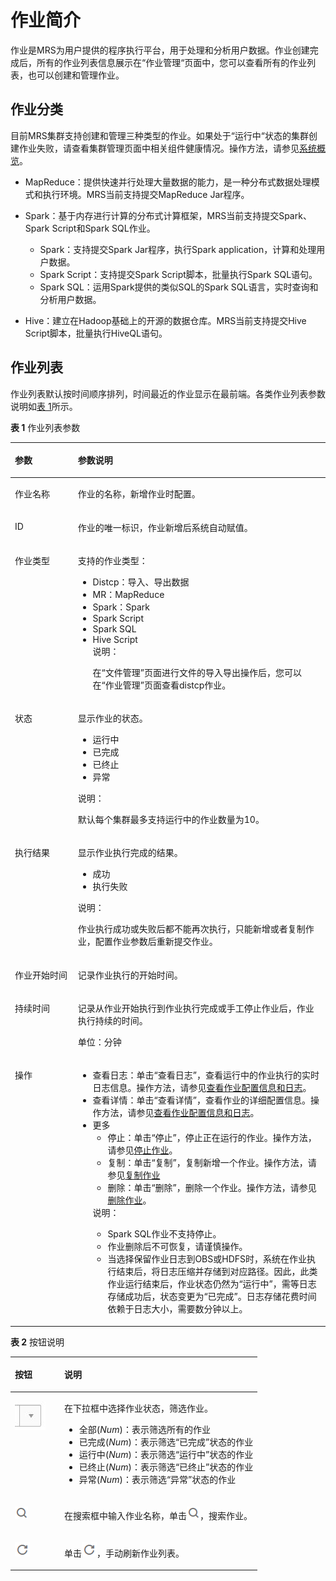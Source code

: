 # 作业简介<a name="ZH-CN_TOPIC_0012808239"></a>

作业是MRS为用户提供的程序执行平台，用于处理和分析用户数据。作业创建完成后，所有的作业列表信息展示在“作业管理“页面中，您可以查看所有的作业列表，也可以创建和管理作业。

## 作业分类<a name="section992317541770"></a>

目前MRS集群支持创建和管理三种类型的作业。如果处于“运行中“状态的集群创建作业失败，请查看集群管理页面中相关组件健康情况。操作方法，请参见[系统概览](系统概览.md)。

-   MapReduce：提供快速并行处理大量数据的能力，是一种分布式数据处理模式和执行环境。MRS当前支持提交MapReduce Jar程序。
-   Spark：基于内存进行计算的分布式计算框架，MRS当前支持提交Spark、Spark Script和Spark SQL作业。
    -   Spark：支持提交Spark Jar程序，执行Spark application，计算和处理用户数据。
    -   Spark Script：支持提交Spark Script脚本，批量执行Spark SQL语句。
    -   Spark SQL：运用Spark提供的类似SQL的Spark SQL语言，实时查询和分析用户数据。

-   Hive：建立在Hadoop基础上的开源的数据仓库。MRS当前支持提交Hive Script脚本，批量执行HiveQL语句。

## 作业列表<a name="section841709416292"></a>

作业列表默认按时间顺序排列，时间最近的作业显示在最前端。各类作业列表参数说明如[表 1](#table38822211162654)所示。

**表 1**  作业列表参数

<a name="table38822211162654"></a>
<table><thead align="left"><tr id="row34098764162654"><th class="cellrowborder" valign="top" width="20%" id="mcps1.2.3.1.1"><p id="p27719311162654"><a name="p27719311162654"></a><a name="p27719311162654"></a>参数</p>
</th>
<th class="cellrowborder" valign="top" width="80%" id="mcps1.2.3.1.2"><p id="p30671727162654"><a name="p30671727162654"></a><a name="p30671727162654"></a>参数说明</p>
</th>
</tr>
</thead>
<tbody><tr id="row42885145165327"><td class="cellrowborder" valign="top" width="20%" headers="mcps1.2.3.1.1 "><p id="p17166527165340"><a name="p17166527165340"></a><a name="p17166527165340"></a>作业名称</p>
</td>
<td class="cellrowborder" valign="top" width="80%" headers="mcps1.2.3.1.2 "><p id="p48311417165340"><a name="p48311417165340"></a><a name="p48311417165340"></a>作业的名称，新增作业时配置。</p>
</td>
</tr>
<tr id="row7610089162654"><td class="cellrowborder" valign="top" width="20%" headers="mcps1.2.3.1.1 "><p id="p12437454162654"><a name="p12437454162654"></a><a name="p12437454162654"></a>ID</p>
</td>
<td class="cellrowborder" valign="top" width="80%" headers="mcps1.2.3.1.2 "><p id="p800868162654"><a name="p800868162654"></a><a name="p800868162654"></a>作业的唯一标识，作业新增后系统自动赋值。</p>
</td>
</tr>
<tr id="row6153362791419"><td class="cellrowborder" valign="top" width="20%" headers="mcps1.2.3.1.1 "><p id="p1816792591419"><a name="p1816792591419"></a><a name="p1816792591419"></a>作业类型</p>
</td>
<td class="cellrowborder" valign="top" width="80%" headers="mcps1.2.3.1.2 "><p id="p27601125115453"><a name="p27601125115453"></a><a name="p27601125115453"></a>支持的作业类型：</p>
<a name="ul47083539115453"></a><a name="ul47083539115453"></a><ul id="ul47083539115453"><li>Distcp：导入、导出数据</li><li>MR：MapReduce</li><li>Spark：Spark</li><li>Spark Script</li><li>Spark SQL</li><li>Hive Script<div class="note" id="note51541791113851"><a name="note51541791113851"></a><a name="note51541791113851"></a><span class="notetitle"> 说明： </span><div class="notebody"><p id="p62453732113853"><a name="p62453732113853"></a><a name="p62453732113853"></a>在<span class="wintitle" id="wintitle42274876113911"><a name="wintitle42274876113911"></a><a name="wintitle42274876113911"></a>“文件管理”</span>页面进行文件的导入导出操作后，您可以在<span class="wintitle" id="wintitle48718228113924"><a name="wintitle48718228113924"></a><a name="wintitle48718228113924"></a>“作业管理”</span>页面查看distcp作业。</p>
</div></div>
</li></ul>
</td>
</tr>
<tr id="row44482813113250"><td class="cellrowborder" valign="top" width="20%" headers="mcps1.2.3.1.1 "><p id="p46338114113250"><a name="p46338114113250"></a><a name="p46338114113250"></a>状态</p>
</td>
<td class="cellrowborder" valign="top" width="80%" headers="mcps1.2.3.1.2 "><p id="p62399739113250"><a name="p62399739113250"></a><a name="p62399739113250"></a>显示作业的状态。</p>
<a name="ul805096292920"></a><a name="ul805096292920"></a><ul id="ul805096292920"><li>运行中</li><li>已完成</li><li>已终止</li><li>异常</li></ul>
<div class="note" id="note21022002155844"><a name="note21022002155844"></a><a name="note21022002155844"></a><span class="notetitle"> 说明： </span><div class="notebody"><p id="p54980291155844"><a name="p54980291155844"></a><a name="p54980291155844"></a>默认每个集群最多支持运行中的作业数量为10。</p>
</div></div>
</td>
</tr>
<tr id="row494107911332"><td class="cellrowborder" valign="top" width="20%" headers="mcps1.2.3.1.1 "><p id="p6468315011332"><a name="p6468315011332"></a><a name="p6468315011332"></a>执行结果</p>
</td>
<td class="cellrowborder" valign="top" width="80%" headers="mcps1.2.3.1.2 "><p id="p484376011332"><a name="p484376011332"></a><a name="p484376011332"></a>显示作业执行完成的结果。</p>
<a name="ul6488394795222"></a><a name="ul6488394795222"></a><ul id="ul6488394795222"><li>成功</li><li>执行失败</li></ul>
<div class="note" id="note23001598114642"><a name="note23001598114642"></a><a name="note23001598114642"></a><span class="notetitle"> 说明： </span><div class="notebody"><p id="p5687796114642"><a name="p5687796114642"></a><a name="p5687796114642"></a>作业执行成功或失败后都不能再次执行，只能新增或者复制作业，配置作业参数后重新提交作业。</p>
</div></div>
</td>
</tr>
<tr id="row53867856113313"><td class="cellrowborder" valign="top" width="20%" headers="mcps1.2.3.1.1 "><p id="p1220239113313"><a name="p1220239113313"></a><a name="p1220239113313"></a>作业开始时间</p>
</td>
<td class="cellrowborder" valign="top" width="80%" headers="mcps1.2.3.1.2 "><p id="p31730530113313"><a name="p31730530113313"></a><a name="p31730530113313"></a>记录作业执行的开始时间。</p>
</td>
</tr>
<tr id="row5015631210823"><td class="cellrowborder" valign="top" width="20%" headers="mcps1.2.3.1.1 "><p id="p3612949610823"><a name="p3612949610823"></a><a name="p3612949610823"></a>持续时间</p>
</td>
<td class="cellrowborder" valign="top" width="80%" headers="mcps1.2.3.1.2 "><p id="p80592499273"><a name="p80592499273"></a><a name="p80592499273"></a>记录从作业开始执行到作业执行完成或手工停止作业后，作业执行持续的时间。</p>
<p id="p46107106194735"><a name="p46107106194735"></a><a name="p46107106194735"></a>单位：分钟</p>
</td>
</tr>
<tr id="row45051218102033"><td class="cellrowborder" valign="top" width="20%" headers="mcps1.2.3.1.1 "><p id="p25270067102033"><a name="p25270067102033"></a><a name="p25270067102033"></a>操作</p>
</td>
<td class="cellrowborder" valign="top" width="80%" headers="mcps1.2.3.1.2 "><a name="ul50349227102458"></a><a name="ul50349227102458"></a><ul id="ul50349227102458"><li>查看日志：单击<span class="uicontrol" id="uicontrol1265814913131"><a name="uicontrol1265814913131"></a><a name="uicontrol1265814913131"></a>“查看日志”</span>，查看运行中的作业执行的实时日志信息。操作方法，请参见<a href="查看作业配置信息和日志.md">查看作业配置信息和日志</a>。</li><li>查看详情：单击<span class="uicontrol" id="uicontrol58686534131324"><a name="uicontrol58686534131324"></a><a name="uicontrol58686534131324"></a>“查看详情”</span>，查看作业的详细配置信息。操作方法，请参见<a href="查看作业配置信息和日志.md">查看作业配置信息和日志</a>。</li><li>更多<a name="ul6838970152917"></a><a name="ul6838970152917"></a><ul id="ul6838970152917"><li>停止：单击<span class="uicontrol" id="uicontrol11788451131346"><a name="uicontrol11788451131346"></a><a name="uicontrol11788451131346"></a>“停止”</span>，停止正在运行的作业。操作方法，请参见<a href="停止作业.md">停止作业</a>。</li><li>复制：单击<span class="uicontrol" id="uicontrol63012548131415"><a name="uicontrol63012548131415"></a><a name="uicontrol63012548131415"></a>“复制”</span>，复制新增一个作业。操作方法，请参见<a href="复制作业.md">复制作业</a></li><li>删除：单击<span class="uicontrol" id="uicontrol284949131443"><a name="uicontrol284949131443"></a><a name="uicontrol284949131443"></a>“删除”</span>，删除一个作业。操作方法，请参见<a href="删除作业.md">删除作业</a>。</li></ul>
<div class="note" id="note22656211102524"><a name="note22656211102524"></a><a name="note22656211102524"></a><span class="notetitle"> 说明： </span><div class="notebody"><a name="ul21412974111314"></a><a name="ul21412974111314"></a><ul id="ul21412974111314"><li>Spark SQL作业不支持停止。</li><li>作业删除后不可恢复，请谨慎操作。</li><li>当选择保留作业日志到OBS或HDFS时，系统在作业执行结束后，将日志压缩并存储到对应路径。因此，此类作业运行结束后，作业状态仍然为“运行中”，需等日志存储成功后，状态变更为“已完成”。日志存储花费时间依赖于日志大小，需要数分钟以上。</li></ul>
</div></div>
</li></ul>
</td>
</tr>
</tbody>
</table>

**表 2**  按钮说明

<a name="table3011042510139"></a>
<table><thead align="left"><tr id="row708755810139"><th class="cellrowborder" valign="top" width="20%" id="mcps1.2.3.1.1"><p id="p6655665410139"><a name="p6655665410139"></a><a name="p6655665410139"></a>按钮</p>
</th>
<th class="cellrowborder" valign="top" width="80%" id="mcps1.2.3.1.2"><p id="p2237991710139"><a name="p2237991710139"></a><a name="p2237991710139"></a>说明</p>
</th>
</tr>
</thead>
<tbody><tr id="row9266410139"><td class="cellrowborder" valign="top" width="20%" headers="mcps1.2.3.1.1 "><p id="p750586110139"><a name="p750586110139"></a><a name="p750586110139"></a><a name="image1244411167316"></a><a name="image1244411167316"></a><span><img id="image1244411167316" src="figures/icon_mrs_cluster_state.jpg"></span></p>
</td>
<td class="cellrowborder" valign="top" width="80%" headers="mcps1.2.3.1.2 "><p id="p5344702710412"><a name="p5344702710412"></a><a name="p5344702710412"></a>在下拉框中选择作业状态，筛选作业。</p>
<a name="ul1294383513519"></a><a name="ul1294383513519"></a><ul id="ul1294383513519"><li>全部(<em id="i5208025513850"><a name="i5208025513850"></a><a name="i5208025513850"></a>Num</em>)：表示筛选所有的作业</li><li>已完成(<em id="i1076234213926"><a name="i1076234213926"></a><a name="i1076234213926"></a>Num</em>)：表示筛选<span class="parmvalue" id="parmvalue299723113109"><a name="parmvalue299723113109"></a><a name="parmvalue299723113109"></a>“已完成”</span>状态的作业</li><li>运行中(<em id="i27977183135118"><a name="i27977183135118"></a><a name="i27977183135118"></a>Num</em>)：表示筛选<span class="parmvalue" id="parmvalue54081799135141"><a name="parmvalue54081799135141"></a><a name="parmvalue54081799135141"></a>“运行中”</span>状态的作业</li><li>已终止(<em id="i6612885013928"><a name="i6612885013928"></a><a name="i6612885013928"></a>Num</em>)：表示筛选<span class="parmvalue" id="parmvalue11539971131027"><a name="parmvalue11539971131027"></a><a name="parmvalue11539971131027"></a>“已终止”</span>状态的作业</li><li>异常(<em id="i741281013931"><a name="i741281013931"></a><a name="i741281013931"></a>Num</em>)：表示筛选<span class="parmvalue" id="parmvalue39326651131048"><a name="parmvalue39326651131048"></a><a name="parmvalue39326651131048"></a>“异常”</span>状态的作业</li></ul>
</td>
</tr>
<tr id="row3595494810139"><td class="cellrowborder" valign="top" width="20%" headers="mcps1.2.3.1.1 "><p id="p2666966910139"><a name="p2666966910139"></a><a name="p2666966910139"></a><a name="image75468577312"></a><a name="image75468577312"></a><span><img id="image75468577312" src="figures/icon_mrs_search_L.png"></span></p>
</td>
<td class="cellrowborder" valign="top" width="80%" headers="mcps1.2.3.1.2 "><p id="p1275954610139"><a name="p1275954610139"></a><a name="p1275954610139"></a>在搜索框中输入作业名称，单击<a name="image4788301327"></a><a name="image4788301327"></a><span><img id="image4788301327" src="figures/icon_mrs_search_L.png"></span>，搜索作业。</p>
</td>
</tr>
<tr id="row4772705110139"><td class="cellrowborder" valign="top" width="20%" headers="mcps1.2.3.1.1 "><p id="p4068596210139"><a name="p4068596210139"></a><a name="p4068596210139"></a><a name="image11700151203317"></a><a name="image11700151203317"></a><span><img id="image11700151203317" src="figures/icon_mrs_fresh_R.png"></span></p>
</td>
<td class="cellrowborder" valign="top" width="80%" headers="mcps1.2.3.1.2 "><p id="p722865810139"><a name="p722865810139"></a><a name="p722865810139"></a>单击<a name="image572954511337"></a><a name="image572954511337"></a><span><img id="image572954511337" src="figures/icon_mrs_fresh_R.png"></span>，手动刷新作业列表。</p>
</td>
</tr>
</tbody>
</table>

